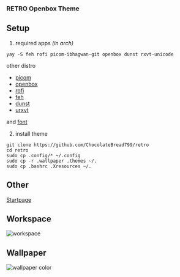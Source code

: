 ### RETRO Openbox Theme

## Setup

1. required apps _(in arch)_
  ```
  yay -S feh rofi picom-ibhagwan-git openbox dunst rxvt-unicode
  ```
  other distro
  - [picom](https://github.com/yshui/picom/blob/next/README.md#build)
  - [openbox](https://github.com/danakj/openbox)
  - [rofi](https://github.com/davatorium/rofi)
  - [feh](https://github.com/derf/feh)
  - [dunst](https://github.com/dunst-project/dunst)
  - [urxvt](https://wiki.archlinux.org/title/rxvt-unicode)

  and [font](https://fonts.google.com/specimen/Azeret+Mono)

2. install theme
  
  ```
  git clone https://github.com/ChocolateBread799/retro
  cd retro
  sudo cp .config/* ~/.config
  sudo cp -r .wallpaper .themes ~/.
  sudo cp .bashrc .Xresources ~/.
  ```

## Other
 [Startpage](https://chocolatebread799.github.io/Startpage/)

## Workspace
![workspace](https://user-images.githubusercontent.com/81292558/132967881-0d8f531f-c075-4648-b751-46a7243b5652.png)

## Wallpaper
![wallpaper color](https://user-images.githubusercontent.com/81292558/132967882-da183335-71fb-4edb-b4be-63194a984683.png)
